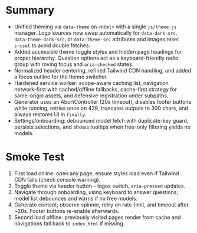 # Summary

- Unified theming via `data-theme` on `<html>` with a single `js/theme.js` manager. Logo sources now swap automatically for `data-dark-src`, `data-theme-dark-src`, or `data-theme-src` attributes and images reset `srcset` to avoid double fetches.
- Added accessible theme toggle styles and hidden page headings for proper hierarchy. Question options act as a keyboard-friendly radio group with roving focus and `aria-checked` states.
- Normalized header centering, refined Tailwind CDN handling, and added a focus outline for the theme switcher.
- Hardened service worker: scope-aware caching list, navigation network-first with cached/offline fallbacks, cache-first strategy for same-origin assets, and defensive registration under subpaths.
- Generator uses an AbortController (20s timeout), disables footer buttons while running, retries once on 429, truncates outputs to 300 chars, and always restores UI in `finally`.
- Settings/onboarding: debounced model fetch with duplicate-key guard, persists selections, and shows tooltips when free-only filtering yields no models.

# Smoke Test

1. First load online: open any page, ensure styles load even if Tailwind CDN fails (check console warning).
2. Toggle theme via header button – logos switch, `aria-pressed` updates.
3. Navigate through onboarding, using keyboard to answer questions; model list debounces and warns if no free models.
4. Generate content; observe spinner, retry on rate-limit, and timeout after ~20s. Footer buttons re-enable afterwards.
5. Second load offline: previously visited pages render from cache and navigations fall back to `index.html` if missing.
